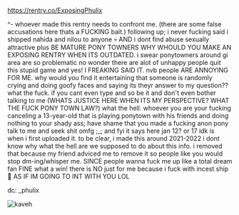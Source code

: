 
https://rentry.co/ExposingPhulix 

^- whoever made this rentry needs to confront me. (there are some false accusations here thats a FUCKING bait.) following up; i never fucking said i shipped nahida and nilou to anyone 💀 AND i dont find abuse sexually attractive plus BE MATURE PONY TOWNERS WHY WHOULD YOU MAKE AN EXPOSING RENTRY WHEN ITS OUTDATED. 
i swear ponytowners around gi area are so problematic no wonder there are alot of unhappy people quit this stupid game and yes! I FREAKING SAID IT. nvb people ARE ANNOYING FOR ME. why would you find it entertaining that someone is randomly crying and doing goofy faces and saying its theyr answer to my question?? what the fuck. if you cant even type and so be it and don't even bother talking to me (WHATS JUSTICE HERE WHEN ITS MY PERSPECTIVE? WHAT THE FUCK PONY TOWN LAW?) what the hell. whoever you are your fucking canceling a 13-year-old that is playing ponytown with his friends and doing nothing to your shady ass; have shame that you made a fucking anon pony talk to me and seek shit omfg ;_; and fyi it says here jan 12? or 17 idk is when i first uploaded it. to be clear, i made this around 2021-2022 i dont know why what the hell are we supposed to do about this info. i removed that because my friend adviced me to remove it so people like you would stop dm-ing/whisper me. SINCE people wanna fuck me up like a total dream fan FINE what a win! there is NO just for me because i fuck with incest ship 🥺 AS IF IM GOING TO INT WITH YOU LOL

dc: _phulix 




![kaveh](https://cdn.discordapp.com/attachments/741090201480331297/1229287784007729194/Untitled88_20240415123001.png?ex=662f2276&is=661cad76&hm=5f5f0fe0ee4770f7b353f15af21a56706379e4490fd94d7bdfee3fca31aa01a8&)
